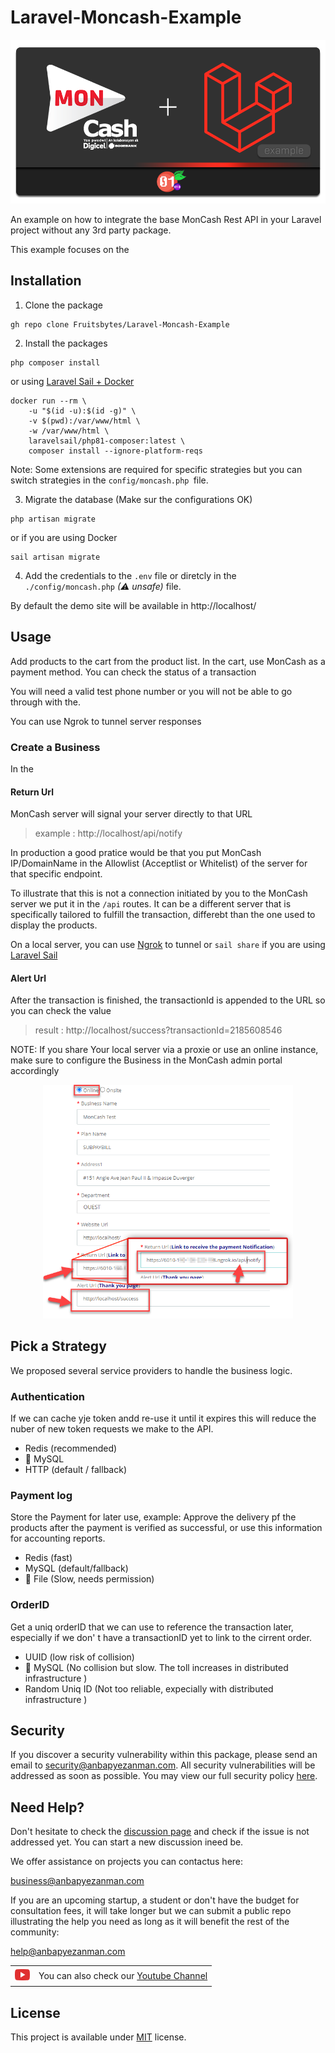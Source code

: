 # Laravel-Moncash-Example

<p align="center">
    <img src="./banner.png?v=1" alt="banner">
</p>

An example on how to integrate the base MonCash Rest API in your Laravel project without any 3rd party package.

This example focuses on the

## Installation

1) Clone the package

```shell
gh repo clone Fruitsbytes/Laravel-Moncash-Example
```

2) Install the packages
```shell
php composer install
```
or using [Laravel Sail + Docker](https://laravel.com/docs/9.x/sail#installing-composer-dependencies-for-existing-projects)

```shell
docker run --rm \
    -u "$(id -u):$(id -g)" \
    -v $(pwd):/var/www/html \
    -w /var/www/html \
    laravelsail/php81-composer:latest \
    composer install --ignore-platform-reqs
```



Note: Some extensions are required for specific strategies but you can switch strategies in the `config/moncash.php
`file.

3) Migrate the database (Make sur the configurations OK)
```shell
php artisan migrate
```
or if you are using Docker

```shell
sail artisan migrate
```


4) Add the credentials to the `.env` file or diretcly in the `./config/moncash.php` _(⚠ unsafe)_ file.

By default the demo site will be available in http://localhost/

## Usage

Add products to the cart from the product list. In the cart, use MonCash as a payment method. You can check the status
of a transaction

You will need a valid test phone number or you will not be able to go through with the.

You can use Ngrok to tunnel server responses

### Create a Business

In the

#### Return Url

MonCash server will signal your server directly to that URL
> example : http://localhost/api/notify

In production a good pratice would be that you put MonCash IP/DomainName in the Allowlist (Acceptlist or Whitelist) of the server for that
specific endpoint. 

To illustrate that this is not a connection initiated by you to the MonCash server we put it in the `/api` routes. It can be a different server that is specifically tailored to fulfill the transaction, differebt than the one used to display the products. 


On a local server, you can use [Ngrok](https://dashboard.ngrok.com/get-started/setup) to tunnel or `sail share` if you are using [Laravel Sail](https://laravel.com/docs/9.x/sail#sharing-your-site)

#### Alert Url

After the transaction is finished, the transactionId is appended to the URL so you can check the value
> result : http://localhost/success?transactionId=2185608546

NOTE: If you share Your local server via a proxie or use an online instance, make sure to configure the Business in the MonCash admin portal accordingly

<p align="center">
<img width="400" src="./assets/images/ngrpk%20Moncash.png?v=2" alt="Ngrok example">
</p>

## Pick a Strategy
We proposed several service providers to handle the business logic.

###   Authentication
If we can cache yje token andd re-use it until it expires this will reduce the nuber of new token requests we make to the API.
- Redis (recommended)
- 🚧  MySQL
- HTTP (default / fallback)

### Payment log
Store the Payment for later use, example: Approve the delivery pf the products after the payment is verified as successful, or use this information for accounting reports.
- Redis (fast)
- MySQL (default/fallback)
- 🚧 File (Slow, needs permission)

### OrderID
Get a uniq orderID that we can use to reference the transaction later, especially if we don' t have a transactionID yet to link to the cirrent order.  
- UUID (low risk of collision)
- 🚧 MySQL (No collision but slow. The toll increases in distributed infrastructure )
- Random Uniq ID (Not too reliable, expecially with distributed infrastructure )

## Security

If you discover a security vulnerability within this package, please send an email
to [security@anbapyezanman.com](mailto:security@anbapyezanman.com). All security vulnerabilities will be addressed as
soon as possible. You may view our full security policy [here](./SECURITY.md).

## Need Help?

Don't hesitate to check the [discussion page](https://github.com/Fruitsbytes/Laravel-Moncash-Example/discussions) and
check if the issue is not addressed yet. You can start a new discussion ineed be.

We offer assistance on projects you can contactus here:

<a href="mailto:business@anbapyezanman.com" target="_blank">business@anbapyezanman.com</a>

If you are an upcoming startup, a student or don't have the budget for consultation fees, it will take longer but we can
submit a public repo illustrating the help you need as long as it will benefit the rest of the community:

<a href="mailto:help@anbapyezanman.com" target="_blank">help@anbapyezanman.com</a>

<table>
<tr valign="middle">
<td>
<a href="https://www.youtube.com/channel/UC14dR51q2_mFCQulsmecL1Q" target="_blank">
<img src="./assets/images/youtube.png?v=1" alt="YT">
</a>
</td>
<td >
You can also check our <a href="https://www.youtube.com/channel/UC14dR51q2_mFCQulsmecL1Q" target="_blank">Youtube Channel</a>
</td>
</tr>
</table>

## License

This project is available under [MIT](https://github.com/Fruitsbytes/Laravel-Moncash-Example/blob/main/LICENSE) license.

